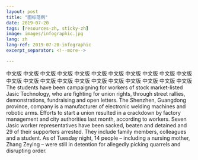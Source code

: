 ```yaml
---
layout: post
title: "图标范例"
date: 2019-07-20
tags: [resources-zh, sticky-zh]
image: images/infographic.jpg
lang: zh
lang-ref: 2019-07-20-infographic
excerpt_separator: <!--more-->

---
```


中文版 中文版 中文版 中文版 中文版 中文版 中文版 中文版 中文版 中文版 中文版 中文版 中文版 中文版 中文版 中文版 中文版 中文版 中文版 中文版 中文版 中文版
The students have been campaigning for workers of stock market-listed Jasic Technology, who are fighting for union rights, through street rallies, demonstrations, fundraising and open letters.
The Shenzhen, Guangdong province, company is a manufacturer of electronic welding machines and robotic arms. Efforts to start a union resulted in a crackdown by factory management and city authorities last month, according to workers.
Seven Jasic worker representatives have been sacked, beaten and detained and 29 of their supporters arrested. They include family members, colleagues and a student.
As of Tuesday night, 14 people – including a nursing mother, Zhang Zeying – were still in detention for allegedly picking quarrels and disrupting order.
